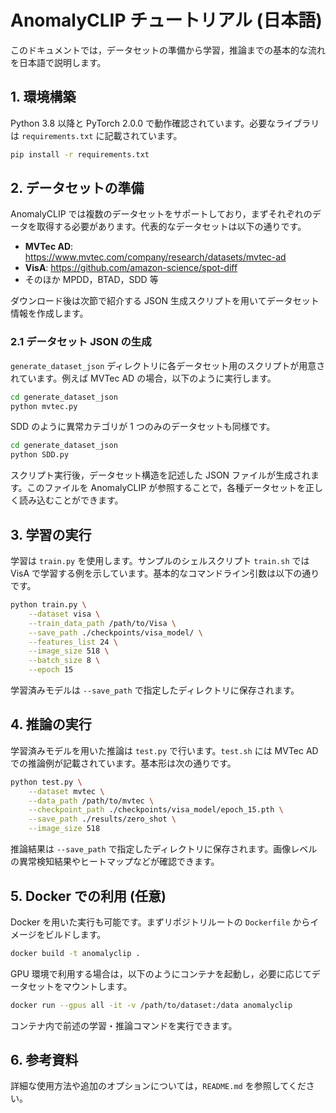 # AnomalyCLIP チュートリアル (日本語)

このドキュメントでは，データセットの準備から学習，推論までの基本的な流れを日本語で説明します。

## 1. 環境構築

Python 3.8 以降と PyTorch 2.0.0 で動作確認されています。必要なライブラリは `requirements.txt` に記載されています。

```bash
pip install -r requirements.txt
```

## 2. データセットの準備

AnomalyCLIP では複数のデータセットをサポートしており，まずそれぞれのデータを取得する必要があります。代表的なデータセットは以下の通りです。

- **MVTec AD**: <https://www.mvtec.com/company/research/datasets/mvtec-ad>
- **VisA**: <https://github.com/amazon-science/spot-diff>
- そのほか MPDD，BTAD，SDD 等

ダウンロード後は次節で紹介する JSON 生成スクリプトを用いてデータセット情報を作成します。

### 2.1 データセット JSON の生成

`generate_dataset_json` ディレクトリに各データセット用のスクリプトが用意されています。例えば MVTec AD の場合，以下のように実行します。

```bash
cd generate_dataset_json
python mvtec.py
```

SDD のように異常カテゴリが 1 つのみのデータセットも同様です。

```bash
cd generate_dataset_json
python SDD.py
```

スクリプト実行後，データセット構造を記述した JSON ファイルが生成されます。このファイルを AnomalyCLIP が参照することで，各種データセットを正しく読み込むことができます。

## 3. 学習の実行

学習は `train.py` を使用します。サンプルのシェルスクリプト `train.sh` では VisA で学習する例を示しています。基本的なコマンドライン引数は以下の通りです。

```bash
python train.py \
    --dataset visa \
    --train_data_path /path/to/Visa \
    --save_path ./checkpoints/visa_model/ \
    --features_list 24 \
    --image_size 518 \
    --batch_size 8 \
    --epoch 15
```

学習済みモデルは `--save_path` で指定したディレクトリに保存されます。

## 4. 推論の実行

学習済みモデルを用いた推論は `test.py` で行います。`test.sh` には MVTec AD での推論例が記載されています。基本形は次の通りです。

```bash
python test.py \
    --dataset mvtec \
    --data_path /path/to/mvtec \
    --checkpoint_path ./checkpoints/visa_model/epoch_15.pth \
    --save_path ./results/zero_shot \
    --image_size 518
```

推論結果は `--save_path` で指定したディレクトリに保存されます。画像レベルの異常検知結果やヒートマップなどが確認できます。

## 5. Docker での利用 (任意)

Docker を用いた実行も可能です。まずリポジトリルートの `Dockerfile` からイメージをビルドします。

```bash
docker build -t anomalyclip .
```

GPU 環境で利用する場合は，以下のようにコンテナを起動し，必要に応じてデータセットをマウントします。

```bash
docker run --gpus all -it -v /path/to/dataset:/data anomalyclip
```

コンテナ内で前述の学習・推論コマンドを実行できます。

## 6. 参考資料

詳細な使用方法や追加のオプションについては，`README.md` を参照してください。


